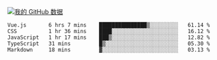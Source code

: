 [![我的 GitHub 数据](https://github-readme-stats.vercel.app/api?username=unbrain&?theme=dark)]()

<!--START_SECTION:waka-->
```text
Vue.js       6 hrs 7 mins    ███████████████▒░░░░░░░░░   61.14 % 
CSS          1 hr 36 mins    ████░░░░░░░░░░░░░░░░░░░░░   16.12 % 
JavaScript   1 hr 17 mins    ███▒░░░░░░░░░░░░░░░░░░░░░   12.82 % 
TypeScript   31 mins         █▒░░░░░░░░░░░░░░░░░░░░░░░   05.30 % 
Markdown     18 mins         ▓░░░░░░░░░░░░░░░░░░░░░░░░   03.13 % 
```
<!--END_SECTION:waka-->
